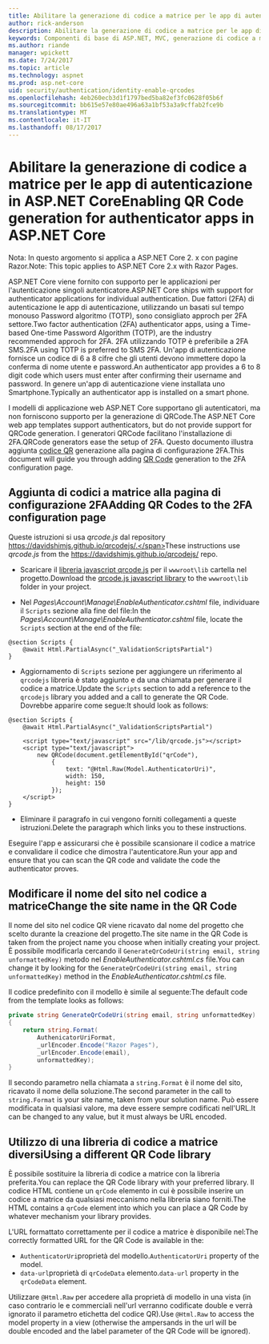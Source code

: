```yaml
---
title: Abilitare la generazione di codice a matrice per le app di autenticazione in ASP.NET Core
author: rick-anderson
description: Abilitare la generazione di codice a matrice per le app di autenticazione in ASP.NET Core
keywords: Componenti di base di ASP.NET, MVC, generazione di codice a matrice, l'autenticatore, 2FA
ms.author: riande
manager: wpickett
ms.date: 7/24/2017
ms.topic: article
ms.technology: aspnet
ms.prod: asp.net-core
uid: security/authentication/identity-enable-qrcodes
ms.openlocfilehash: 4eb260ecb3d1f1797bed5ba82ef3fc0628f05b6f
ms.sourcegitcommit: bb615e57e80ae496a63a1bf53a3a9cffab2fce9b
ms.translationtype: MT
ms.contentlocale: it-IT
ms.lasthandoff: 08/17/2017
---
```

# <a name="enabling-qr-code-generation-for-authenticator-apps-in-aspnet-core"></a><span data-ttu-id="e2623-104">Abilitare la generazione di codice a matrice per le app di autenticazione in ASP.NET Core</span><span class="sxs-lookup"><span data-stu-id="e2623-104">Enabling QR Code generation for authenticator apps in ASP.NET Core</span></span>

<span data-ttu-id="e2623-105">Nota: In questo argomento si applica a ASP.NET Core 2. x con pagine Razor.</span><span class="sxs-lookup"><span data-stu-id="e2623-105">Note: This topic applies to ASP.NET Core 2.x with Razor Pages.</span></span>

<span data-ttu-id="e2623-106">ASP.NET Core viene fornito con supporto per le applicazioni per l'autenticazione singoli autenticatore.</span><span class="sxs-lookup"><span data-stu-id="e2623-106">ASP.NET Core ships with support for authenticator applications for individual authentication.</span></span> <span data-ttu-id="e2623-107">Due fattori (2FA) di autenticazione le app di autenticazione, utilizzando un basati sul tempo monouso Password algoritmo (TOTP), sono consigliato approch per 2FA settore.</span><span class="sxs-lookup"><span data-stu-id="e2623-107">Two factor authentication (2FA) authenticator apps, using a Time-based One-time Password Algorithm (TOTP), are the industry recommended approch for 2FA.</span></span> <span data-ttu-id="e2623-108">2FA utilizzando TOTP è preferibile a 2FA SMS.</span><span class="sxs-lookup"><span data-stu-id="e2623-108">2FA using TOTP is preferred to SMS 2FA.</span></span> <span data-ttu-id="e2623-109">Un'app di autenticazione fornisce un codice di 6 a 8 cifre che gli utenti devono immettere dopo la conferma di nome utente e password.</span><span class="sxs-lookup"><span data-stu-id="e2623-109">An authenticator app provides a 6 to 8 digit code which users must enter after confirming their username and password.</span></span> <span data-ttu-id="e2623-110">In genere un'app di autenticazione viene installata uno Smartphone.</span><span class="sxs-lookup"><span data-stu-id="e2623-110">Typically an authenticator app is installed on a smart phone.</span></span>

<span data-ttu-id="e2623-111">I modelli di applicazione web ASP.NET Core supportano gli autenticatori, ma non forniscono supporto per la generazione di QRCode.</span><span class="sxs-lookup"><span data-stu-id="e2623-111">The ASP.NET Core web app templates support authenticators, but do not provide support for QRCode generation.</span></span> <span data-ttu-id="e2623-112">I generatori QRCode facilitano l'installazione di 2FA.</span><span class="sxs-lookup"><span data-stu-id="e2623-112">QRCode generators ease the setup of 2FA.</span></span> <span data-ttu-id="e2623-113">Questo documento illustra aggiunta [codice QR](https://wikipedia.org/wiki/QR_code) generazione alla pagina di configurazione 2FA.</span><span class="sxs-lookup"><span data-stu-id="e2623-113">This document will guide you through adding [QR Code](https://wikipedia.org/wiki/QR_code) generation to the 2FA configuration page.</span></span>

## <a name="adding-qr-codes-to-the-2fa-configuration-page"></a><span data-ttu-id="e2623-114">Aggiunta di codici a matrice alla pagina di configurazione 2FA</span><span class="sxs-lookup"><span data-stu-id="e2623-114">Adding QR Codes to the 2FA configuration page</span></span>

<span data-ttu-id="e2623-115">Queste istruzioni si usa *qrcode.js* dal repository https://davidshimjs.github.io/qrcodejs/.</span><span class="sxs-lookup"><span data-stu-id="e2623-115">These instructions use *qrcode.js* from the https://davidshimjs.github.io/qrcodejs/ repo.</span></span>

* <span data-ttu-id="e2623-116">Scaricare il [libreria javascript qrcode.js](https://davidshimjs.github.io/qrcodejs/) per il `wwwroot\lib` cartella nel progetto.</span><span class="sxs-lookup"><span data-stu-id="e2623-116">Download the  [qrcode.js javascript library](https://davidshimjs.github.io/qrcodejs/) to the `wwwroot\lib` folder in your project.</span></span>

* <span data-ttu-id="e2623-117">Nel *Pages\Account\Manage\EnableAuthenticator.cshtml* file, individuare il `Scripts` sezione alla fine del file:</span><span class="sxs-lookup"><span data-stu-id="e2623-117">In the *Pages\Account\Manage\EnableAuthenticator.cshtml* file, locate the `Scripts` section at the end of the file:</span></span>

```cshtml
@section Scripts {
    @await Html.PartialAsync("_ValidationScriptsPartial")
}
```

* <span data-ttu-id="e2623-118">Aggiornamento di `Scripts` sezione per aggiungere un riferimento al `qrcodejs` libreria è stato aggiunto e da una chiamata per generare il codice a matrice.</span><span class="sxs-lookup"><span data-stu-id="e2623-118">Update the `Scripts` section to add a reference to the `qrcodejs` library you added and a call to generate the QR Code.</span></span> <span data-ttu-id="e2623-119">Dovrebbe apparire come segue:</span><span class="sxs-lookup"><span data-stu-id="e2623-119">It should look as follows:</span></span>

```cshtml
@section Scripts {
    @await Html.PartialAsync("_ValidationScriptsPartial")

    <script type="text/javascript" src="/lib/qrcode.js"></script>
    <script type="text/javascript">
        new QRCode(document.getElementById("qrCode"),
            {
                text: "@Html.Raw(Model.AuthenticatorUri)",
                width: 150,
                height: 150
            });
    </script>
}
```

* <span data-ttu-id="e2623-120">Eliminare il paragrafo in cui vengono forniti collegamenti a queste istruzioni.</span><span class="sxs-lookup"><span data-stu-id="e2623-120">Delete the paragraph which links you to these instructions.</span></span>

<span data-ttu-id="e2623-121">Eseguire l'app e assicurarsi che è possibile scansionare il codice a matrice e convalidare il codice che dimostra l'autenticatore.</span><span class="sxs-lookup"><span data-stu-id="e2623-121">Run your app and ensure that you can scan the QR code and validate the code the authenticator proves.</span></span>

## <a name="change-the-site-name-in-the-qr-code"></a><span data-ttu-id="e2623-122">Modificare il nome del sito nel codice a matrice</span><span class="sxs-lookup"><span data-stu-id="e2623-122">Change the site name in the QR Code</span></span>

<span data-ttu-id="e2623-123">Il nome del sito nel codice QR viene ricavato dal nome del progetto che scelto durante la creazione del progetto.</span><span class="sxs-lookup"><span data-stu-id="e2623-123">The site name in the QR Code is taken from the project name you choose when initially creating your project.</span></span> <span data-ttu-id="e2623-124">È possibile modificarla cercando il `GenerateQrCodeUri(string email, string unformattedKey)` metodo nel *EnableAuthenticator.cshtml.cs* file.</span><span class="sxs-lookup"><span data-stu-id="e2623-124">You can change it by looking for the `GenerateQrCodeUri(string email, string unformattedKey)` method in  the *EnableAuthenticator.cshtml.cs* file.</span></span> 

<span data-ttu-id="e2623-125">Il codice predefinito con il modello è simile al seguente:</span><span class="sxs-lookup"><span data-stu-id="e2623-125">The default code from the template looks as follows:</span></span>

```c#
private string GenerateQrCodeUri(string email, string unformattedKey)
{
    return string.Format(
        AuthenicatorUriFormat,
        _urlEncoder.Encode("Razor Pages"),
        _urlEncoder.Encode(email),
        unformattedKey);
}
```

<span data-ttu-id="e2623-126">Il secondo parametro nella chiamata a `string.Format` è il nome del sito, ricavato il nome della soluzione.</span><span class="sxs-lookup"><span data-stu-id="e2623-126">The second parameter in the call to `string.Format` is your site name, taken from your solution name.</span></span> <span data-ttu-id="e2623-127">Può essere modificata in qualsiasi valore, ma deve essere sempre codificati nell'URL.</span><span class="sxs-lookup"><span data-stu-id="e2623-127">It can be changed to any value, but it must always be URL encoded.</span></span>

## <a name="using-a-different-qr-code-library"></a><span data-ttu-id="e2623-128">Utilizzo di una libreria di codice a matrice diversi</span><span class="sxs-lookup"><span data-stu-id="e2623-128">Using a different QR Code library</span></span>

<span data-ttu-id="e2623-129">È possibile sostituire la libreria di codice a matrice con la libreria preferita.</span><span class="sxs-lookup"><span data-stu-id="e2623-129">You can replace the QR Code library with your preferred library.</span></span> <span data-ttu-id="e2623-130">Il codice HTML contiene un `qrCode` elemento in cui è possibile inserire un codice a matrice da qualsiasi meccanismo nella libreria siano forniti.</span><span class="sxs-lookup"><span data-stu-id="e2623-130">The HTML contains a `qrCode` element into which you can place a QR Code by whatever mechanism your library provides.</span></span>

<span data-ttu-id="e2623-131">L'URL formattato correttamente per il codice a matrice è disponibile nel:</span><span class="sxs-lookup"><span data-stu-id="e2623-131">The correctly formatted URL for the QR Code is available in the:</span></span>

* <span data-ttu-id="e2623-132">`AuthenticatorUri`proprietà del modello.</span><span class="sxs-lookup"><span data-stu-id="e2623-132">`AuthenticatorUri` property of the model.</span></span>
* <span data-ttu-id="e2623-133">`data-url`proprietà di `qrCodeData` elemento.</span><span class="sxs-lookup"><span data-stu-id="e2623-133">`data-url` property in the `qrCodeData` element.</span></span> 

<span data-ttu-id="e2623-134">Utilizzare `@Html.Raw` per accedere alla proprietà di modello in una vista (in caso contrario le e commerciali nell'url verranno codificate double e verrà ignorato il parametro etichetta del codice QR).</span><span class="sxs-lookup"><span data-stu-id="e2623-134">Use `@Html.Raw` to access the model property in a view (otherwise the ampersands in the url will be double encoded and the label parameter of the QR Code will be ignored).</span></span>
